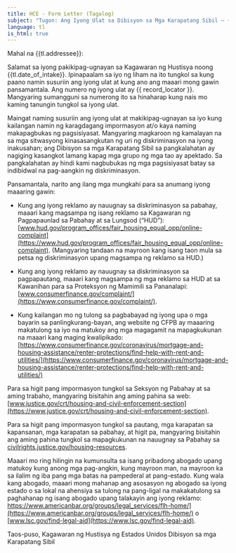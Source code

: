 ```yaml
---
title: HCE - Form Letter (Tagalog)
subject: "Tugon: Ang Iyong Ulat sa Dibisyon sa Mga Karapatang Sibil – {{ record_locator }} mula sa Seksyon na {{ tl.section_name }}"
language: tl
is_html: true
---
```


Mahal na {{tl.addressee}}:

Salamat sa iyong pakikipag-ugnayan sa Kagawaran ng Hustisya noong {{tl.date_of_intake}}. Ipinapaalam sa iyo ng liham na ito tungkol sa kung paano namin susuriin ang iyong ulat at kung ano ang maaari mong gawin pansamantala.  Ang numero ng iyong ulat ay {{ record_locator  }}. Mangyaring sumangguni sa numerong ito sa hinaharap kung nais mo kaming tanungin tungkol sa iyong ulat.

Maingat naming susuriin ang iyong ulat at makikipag-ugnayan sa iyo kung kailangan namin ng karagdagang impormasyon at/o kaya naming makapagbukas ng pagsisiyasat. Mangyaring magkaroon ng kamalayan na sa mga sitwasyong kinasasangkutan ng uri ng diskriminasyon na iyong inakusahan; ang Dibisyon sa mga Karapatang Sibil sa pangkalahatan ay nagiging kasangkot lamang kapag mga grupo ng mga tao ay apektado.  Sa pangkalahatan ay hindi kami nagbubukas ng mga pagsisiyasat batay sa indibidwal na pag-aangkin ng diskriminasyon.

Pansamantala, narito ang ilang mga mungkahi para sa anumang iyong maaaring gawin:

- Kung ang iyong reklamo ay nauugnay sa diskriminasyon sa pabahay, maaari kang magsampa ng isang reklamo sa Kagawaran ng Pagpapaunlad sa Pabahay at sa Lungsod (“HUD”): [www.hud.gov/program_offices/fair_housing_equal_opp/online-complaint](https://www.hud.gov/program_offices/fair_housing_equal_opp/online-complaint). (Mangyaring tandaan na mayroon kang isang taon mula sa petsa ng diskriminasyon upang magsampa ng reklamo sa HUD.)

- Kung ang iyong reklamo ay nauugnay sa diskriminasyon sa pagpapautang, maaari kang magsampa ng mga reklamo sa HUD at sa Kawanihan para sa Proteksyon ng Mamimili sa Pananalapi: [www.consumerfinance.gov/complaint/](https://www.consumerfinance.gov/complaint/).

- Kung kailangan mo ng tulong sa pagbabayad ng iyong upa o mga bayarin sa panlingkurang-bayan, ang website ng CFPB ay maaaring makatulong sa iyo na matukoy ang mga magagamit na mapagkukunan na maaari kang maging kwalipikado: [https://www.consumerfinance.gov/coronavirus/mortgage-and-housing-assistance/renter-protections/find-help-with-rent-and-utilities/](https://www.consumerfinance.gov/coronavirus/mortgage-and-housing-assistance/renter-protections/find-help-with-rent-and-utilities/)

Para sa higit pang impormasyon tungkol sa Seksyon ng Pabahay at sa aming trabaho, mangyaring bisitahin ang aming pahina sa web: [www.justice.gov/crt/housing-and-civil-enforcement-section](https://www.justice.gov/crt/housing-and-civil-enforcement-section).

Para sa higit pang impormasyon tungkol sa pautang, mga karapatan sa kapansanan, mga karapatan sa pabahay, at higit pa, mangyaring bisitahin ang aming pahina tungkol sa mapagkukunan na nauugnay sa Pabahay sa [civilrights.justice.gov/housing-resources](https://civilrights.justice.gov/housing-resources).

Maaari mo ring hilingin na kumunsulta sa isang pribadong abogado upang matukoy kung anong mga pag-angkin, kung mayroon man, na mayroon ka sa ilalim ng iba pang mga batas na pampederal at pang-estado. Kung wala kang abogado, maaari mong mahanap ang asosasyon ng abogado sa iyong estado o sa lokal na ahensiya sa tulong na pang-ligal na makakatulong sa paghahanap ng isang abogado upang talakayin ang iyong reklamo:  https://www.americanbar.org/groups/legal_services/flh-home/](https://www.americanbar.org/groups/legal_services/flh-home/) o [www.lsc.gov/find-legal-aid](https://www.lsc.gov/find-legal-aid).

Taos-puso,
        Kagawaran ng Hustisya ng Estados Unidos
Dibisyon sa mga Karapatang Sibil
